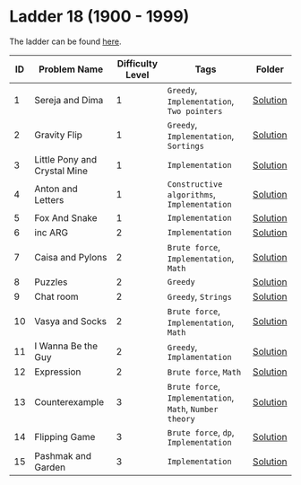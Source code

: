 # Ladder 18 (1900 - 1999)

The ladder can be found [here](https://a2oj.netlify.app/ladder18).

| ID  | Problem Name                 | Difficulty Level | Tags                                                     | Folder             |
| --- | ---------------------------- | ---------------- | -------------------------------------------------------- | ------------------ |
| 1   | Sereja and Dima              | 1                | `Greedy`, `Implementation`, `Two pointers`               | [Solution](./001/) |
| 2   | Gravity Flip                 | 1                | `Greedy`, `Implementation`, `Sortings`                   | [Solution](./002/) |
| 3   | Little Pony and Crystal Mine | 1                | `Implementation`                                         | [Solution](./003/) |
| 4   | Anton and Letters            | 1                | `Constructive algorithms`, `Implementation`              | [Solution](./004/) |
| 5   | Fox And Snake                | 1                | `Implementation`                                         | [Solution](./005/) |
| 6   | inc ARG                      | 2                | `Implementation`                                         | [Solution](./006/) |
| 7   | Caisa and Pylons             | 2                | `Brute force`, `Implementation`, `Math`                  | [Solution](./007/) |
| 8   | Puzzles                      | 2                | `Greedy`                                                 | [Solution](./008/) |
| 9   | Chat room                    | 2                | `Greedy`, `Strings`                                      | [Solution](./009/) |
| 10  | Vasya and Socks              | 2                | `Brute force`, `Implementation`, `Math`                  | [Solution](./010/) |
| 11  | I Wanna Be the Guy           | 2                | `Greedy`, `Implamentation`                               | [Solution](./011/) |
| 12  | Expression                   | 2                | `Brute force`, `Math`                                    | [Solution](./012/) |
| 13  | Counterexample               | 3                | `Brute force`, `Implementation`, `Math`, `Number theory` | [Solution](./013/) |
| 14  | Flipping Game                | 3                | `Brute force`, `dp`, `Implementation`                    | [Solution](./014/) |
| 15  | Pashmak and Garden           | 3                | `Implementation`                                         | [Solution](./015/) |
